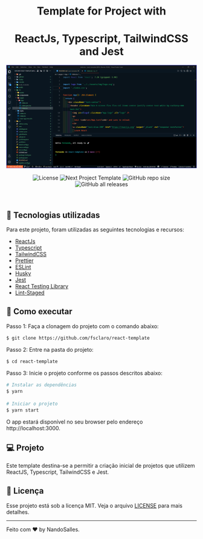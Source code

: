 <h1 align="center">Template for Project with</h1>
<h1 align="center">ReactJs, Typescript, TailwindCSS and Jest</h1>

<p align="center">
  <img alt="Preview" src="./.github/img/screenshot1.png" width="900px">
</p>

<p align="center">
  <img alt="License" src="https://img.shields.io/static/v1?label=license&message=MIT&color=8257E5&labelColor=000000">

  <img src="https://img.shields.io/static/v1?label=version&message=beta&color=FD0000&labelColor=000000" alt="Next Project Template" />

  <img alt="GitHub repo size" src="https://img.shields.io/github/repo-size/fsclaro/next-template">

  <img alt="GitHub all releases" src="https://img.shields.io/github/downloads/fsclaro/next-template/total">
</p>
<br>

## 🧪 Tecnologias utilizadas

Para este projeto, foram utilizadas as seguintes tecnologias e recursos:

- [ReactJs](https://pt-br.reactjs.org/)
- [Typescript](https://www.typescriptlang.org/)
- [TailwindCSS](https://tailwindcss.com/)
- [Prettier](https://prettier.io/)
- [ESLint](https://eslint.org/)
- [Husky](https://typicode.github.io/husky/#/)
- [Jest](https://jestjs.io/pt-BR/)
- [React Testing Library](https://testing-library.com/)
- [Lint-Staged](https://github.com/okonet/lint-staged#readme)

## 🚀 Como executar

Passo 1: Faça a clonagem do projeto com o comando abaixo:

```bash
$ git clone https://github.com/fsclaro/react-template
```

Passo 2: Entre na pasta do projeto:

```bash
$ cd react-template
```

Passo 3: Inicie o projeto conforme os passos descritos abaixo:

```bash
# Instalar as dependências
$ yarn

# Iniciar o projeto
$ yarn start
```

O app estará disponível no seu browser pelo endereço http://localhost:3000.

## 💻 Projeto

Este template destina-se a permitir a criação inicial de projetos que utilizem ReactJS, Typescript, TailwindCSS e Jest.

## 📝 Licença

Esse projeto está sob a licença MIT. Veja o arquivo [LICENSE](LICENSE.md) para mais detalhes.

---

Feito com ❤️ by NandoSalles.
